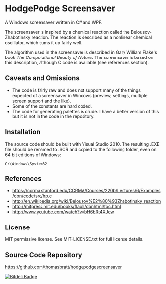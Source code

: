 HodgePodge Screensaver
======================

A Windows screensaver written in C# and WPF.

The screensaver is inspired by a chemical reaction called the 
Belousov-Zhabotinsky reaction. The reaction is described as a nonlinear
chemical oscillator, which sums it up fairly well.

The algorithm used in the screensaver is described in Gary William Flake's
book *The Computational Beauty of Nature*. The screensaver is based on
this description, although C code is available (see references section).

Caveats and Omissions
---------------------

* The code is fairly raw and does not support many of the things expected
  of a screensaver in Windows (preview, settings, multiple screen support
  and the like).
* Some of the constants are hard coded.
* The code for generating palettes is crude. I have a better version of this
  but it is not in the code in the repository.

Installation
------------

The source code should be built with Visual Studio 2010.
The resulting .EXE file should be renamed to .SCR and copied to the following
folder, even on 64 bit editions of Windows:

    C:\Windows\System32

References
----------

* https://ccrma.stanford.edu/CCRMA/Courses/220b/Lectures/6/Examples/cbn/code/src/hp.c
* http://en.wikipedia.org/wiki/Belousov%E2%80%93Zhabotinsky_reaction
* http://mitpress.mit.edu/books/flaoh/cbnhtml/toc.html
* http://www.youtube.com/watch?v=bH6bRt4XJcw

License
-------

MIT permissive license. See MIT-LICENSE.txt for full license details.     
     
Source Code Repository
----------------------
 
https://github.com/thomasbratt/hodgepodgescreensaver


[![Bitdeli Badge](https://d2weczhvl823v0.cloudfront.net/thomasbratt/hodgepodgescreensaver/trend.png)](https://bitdeli.com/free "Bitdeli Badge")

